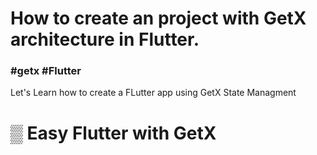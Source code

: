 <h1> How to create an project with GetX architecture in Flutter.</h1>
<h3>#getx #Flutter</h3>

<p>Let's Learn how to create a FLutter app using GetX State Managment</p>

<h1>▒ Easy Flutter with GetX</h1>
